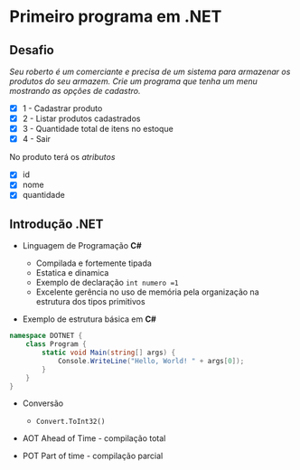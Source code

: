 # Primeiro programa em .NET

## Desafio

*Seu roberto é um comerciante e precisa de um sistema
para armazenar os produtos do seu armazem.
Crie um programa que tenha um menu mostrando as opções de cadastro.*

- [x] 1 - Cadastrar produto
- [x] 2 - Listar produtos cadastrados
- [x] 3 - Quantidade total de itens no estoque
- [x] 4 - Sair

No produto terá os *atributos*

- [x] id
- [x] nome
- [x] quantidade

## Introdução .NET

- Linguagem de Programação **C#**
  - Compilada e fortemente tipada
  - Estatica e dinamica
  - Exemplo de declaração `int numero =1`
  - Excelente gerência no uso de memória pela organização na estrutura dos tipos primitivos

- Exemplo de estrutura básica em **C#**

```c#
namespace DOTNET {
    class Program {
        static void Main(string[] args) {
            Console.WriteLine("Hello, World! " + args[0]);
        }
    }
}
```

- Conversão
  - `Convert.ToInt32()`

- AOT Ahead of Time - compilação total
- POT Part of time - compilação parcial
